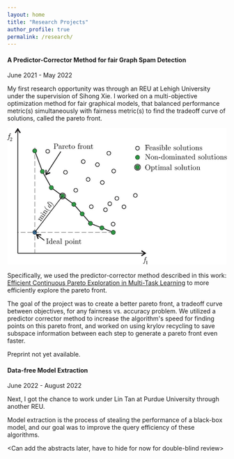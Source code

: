 ```yaml
---
layout: home
title: "Research Projects"
author_profile: true
permalink: /research/
---
```


#### A Predictor-Corrector Method for fair Graph Spam Detection
June 2021 - May 2022

My first research opportunity was through an REU at Lehigh University under the supervision of Sihong Xie. I worked on a multi-objective optimization method for fair graphical models, that balanced performance metric(s) simultaneously with fairness metric(s) to find the tradeoff curve of solutions, called the pareto front.

![Pareto front](https://github.com/ericenouen/ericenouen.github.io/blob/master/assets/image/ParetoFront.png?raw=true)

Specifically, we used the predictor-corrector method described in this work: [Efficient Continuous Pareto Exploration in Multi-Task Learning](https://arxiv.org/abs/2006.16434) to more efficiently explore the pareto front.

The goal of the project was to create a better pareto front, a tradeoff curve between objectives, for any fairness vs. accuracy problem. We utilized a predictor corrector method to increase the algorithm's speed for finding points on this pareto front, and worked on using krylov recycling to save subspace information between each step to generate a pareto front even faster.

Preprint not yet available.

#### Data-free Model Extraction
June 2022 - August 2022

Next, I got the chance to work under Lin Tan at Purdue University through another REU.

Model extraction is the process of stealing the performance of a black-box model, and our goal was to improve the query efficiency of these algorithms.

<Can add the abstracts later, have to hide for now for double-blind review>
